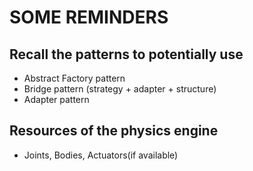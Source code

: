 
# SOME REMINDERS

## Recall the patterns to potentially use

* Abstract Factory pattern
* Bridge pattern (strategy + adapter + structure)
* Adapter pattern

## Resources of the physics engine

* Joints, Bodies, Actuators(if available)